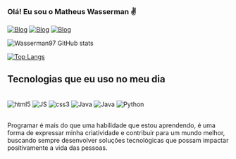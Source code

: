 ### Olá! Eu sou o Matheus Wasserman ✌️

[![Blog](https://img.shields.io/badge/LinkedIn-0077B5?style=for-the-badge&logo=linkedin&logoColor=white)](https://www.linkedin.com/in/matheus-wasserman-08a1991a3/)
[![Blog](https://img.shields.io/badge/Instagram-E4405F?style=for-the-badge&logo=instagram&logoColor=white)](https://www.instagram.com/wasserman97/?hl=pt)
[![Blog](https://img.shields.io/badge/Codepen-000000?style=for-the-badge&logo=codepen&logoColor=white)](https://codepen.io/Wasserman97/)

![Wasserman97 GitHub stats](https://github-readme-stats.vercel.app/api?username=Wasserman97&show_icons=true&theme=dracula)

[![Top Langs](https://github-readme-stats.vercel.app/api/top-langs/?username=Wasserman97)](https://github.com/Wasserman97/github-readme-stats)

## Tecnologias que eu uso no meu dia

<div style="display: inline_block"><br>
<img align="center" alt="html5" src="https://img.shields.io/badge/HTML5-E34F26?style=for-the-badge&logo=html5&logoColor=white">
<img align="center" alt="JS" src="https://img.shields.io/badge/JavaScript-323330?style=for-the-badge&logo=javascript&logoColor=F7DF1E">
<img align="center" alt="css3" src="https://img.shields.io/badge/CSS3-1572B6?style=for-the-badge&logo=css3&logoColor=white">
<img align="center" alt="Java" src="https://img.shields.io/badge/Sass-CC6699?style=for-the-badge&logo=sass&logoColor=white">
<img align="center" alt="Java" src="https://img.shields.io/badge/Java-ED8B00?style=for-the-badge&logo=openjdk&logoColor=white">
<img align="center" alt="Python" src="https://img.shields.io/badge/Python-14354C?style=for-the-badge&logo=python&logoColor=white">

</div>
<br>

Programar é mais do que uma habilidade que estou aprendendo, é uma forma de expressar minha criatividade e contribuir para um mundo melhor, buscando sempre desenvolver soluções tecnológicas que possam impactar positivamente a vida das pessoas.
